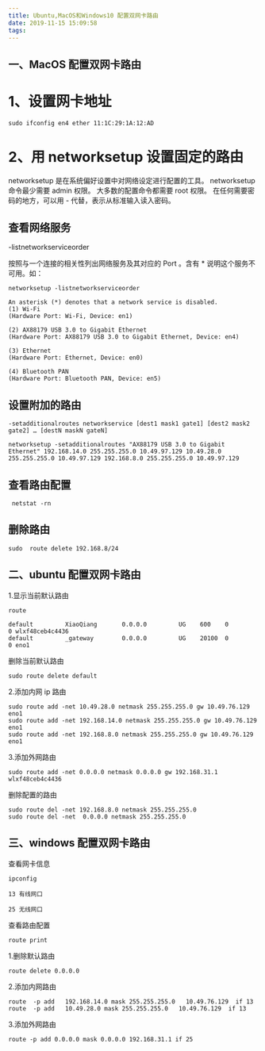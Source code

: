 ```yaml
---
title: Ubuntu,MacOS和Windows10 配置双网卡路由
date: 2019-11-15 15:09:58
tags:
---
```


## 一、MacOS 配置双网卡路由

# 1、设置网卡地址

```
sudo ifconfig en4 ether 11:1C:29:1A:12:AD

```

# 2、用 networksetup 设置固定的路由

networksetup 是在系统偏好设置中对网络设定进行配置的工具。 networksetup 命令最少需要 admin 权限。 大多数的配置命令都需要 root 权限。
在任何需要密码的地方，可以用 - 代替，表示从标准输入读入密码。

## 查看网络服务

-listnetworkserviceorder

按照与一个连接的相关性列出网络服务及其对应的 Port 。含有 \* 说明这个服务不可用。如：

```
networksetup -listnetworkserviceorder

An asterisk (*) denotes that a network service is disabled.
(1) Wi-Fi
(Hardware Port: Wi-Fi, Device: en1)

(2) AX88179 USB 3.0 to Gigabit Ethernet
(Hardware Port: AX88179 USB 3.0 to Gigabit Ethernet, Device: en4)

(3) Ethernet
(Hardware Port: Ethernet, Device: en0)

(4) Bluetooth PAN
(Hardware Port: Bluetooth PAN, Device: en5)

```

## 设置附加的路由

```
-setadditionalroutes networkservice [dest1 mask1 gate1] [dest2 mask2 gate2] … [destN maskN gateN]

```

```
networksetup -setadditionalroutes "AX88179 USB 3.0 to Gigabit Ethernet" 192.168.14.0 255.255.255.0 10.49.97.129 10.49.28.0 255.255.255.0 10.49.97.129 192.168.8.0 255.255.255.0 10.49.97.129
```

## 查看路由配置

```
 netstat -rn

```

## 删除路由

```
sudo  route delete 192.168.8/24

```

## 二、ubuntu 配置双网卡路由

1.显示当前默认路由

```
route

default         XiaoQiang       0.0.0.0         UG    600    0        0 wlxf48ceb4c4436
default         _gateway        0.0.0.0         UG    20100  0        0 eno1

```

删除当前默认路由

```
sudo route delete default

```

2.添加内网 ip 路由

```
sudo route add -net 10.49.28.0 netmask 255.255.255.0 gw 10.49.76.129 eno1
sudo route add -net 192.168.14.0 netmask 255.255.255.0 gw 10.49.76.129 eno1
sudo route add -net 192.168.8.0 netmask 255.255.255.0 gw 10.49.76.129 eno1
```

3.添加外网路由

```
sudo route add -net 0.0.0.0 netmask 0.0.0.0 gw 192.168.31.1 wlxf48ceb4c4436
```

删除配置的路由

```
sudo route del -net 192.168.8.0 netmask 255.255.255.0
sudo route del -net  0.0.0.0 netmask 255.255.255.0
```

## 三、windows 配置双网卡路由

查看网卡信息

```
ipconfig

13 有线网口

25 无线网口

```

查看路由配置

```
route print
```

1.删除默认路由

```
route delete 0.0.0.0
```

2.添加内网路由

```
route  -p add   192.168.14.0 mask 255.255.255.0   10.49.76.129  if 13
route  -p add   10.49.28.0 mask 255.255.255.0   10.49.76.129  if 13

```

3.添加外网路由

```
route -p add 0.0.0.0 mask 0.0.0.0 192.168.31.1 if 25

```
